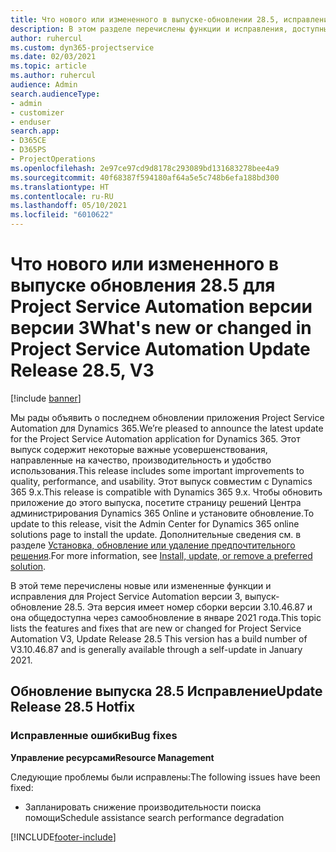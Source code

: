 ```yaml
---
title: Что нового или измененного в выпуске-обновлении 28.5, исправление, Project Service Automation, исправление версии 3
description: В этом разделе перечислены функции и исправления, доступные в выпуске-обновлении 28.5 для Project Service Automation исправление версии 3.
author: ruhercul
ms.custom: dyn365-projectservice
ms.date: 02/03/2021
ms.topic: article
ms.author: ruhercul
audience: Admin
search.audienceType:
- admin
- customizer
- enduser
search.app:
- D365CE
- D365PS
- ProjectOperations
ms.openlocfilehash: 2e97ce97cd9d8178c293089bd131683278bee4a9
ms.sourcegitcommit: 40f68387f594180af64a5e5c748b6efa188bd300
ms.translationtype: HT
ms.contentlocale: ru-RU
ms.lasthandoff: 05/10/2021
ms.locfileid: "6010622"
---
```

# <a name="whats-new-or-changed-in-project-service-automation-update-release-285-v3"></a><span data-ttu-id="b8cd9-103">Что нового или измененного в выпуске обновления 28.5 для Project Service Automation версии версии 3</span><span class="sxs-lookup"><span data-stu-id="b8cd9-103">What's new or changed in Project Service Automation Update Release 28.5, V3</span></span>

[!include [banner](../includes/psa-now-project-operations.md)]

<span data-ttu-id="b8cd9-104">Мы рады объявить о последнем обновлении приложения Project Service Automation для Dynamics 365.</span><span class="sxs-lookup"><span data-stu-id="b8cd9-104">We’re pleased to announce the latest update for the Project Service Automation application for Dynamics 365.</span></span> <span data-ttu-id="b8cd9-105">Этот выпуск содержит некоторые важные усовершенствования, направленные на качество, производительность и удобство использования.</span><span class="sxs-lookup"><span data-stu-id="b8cd9-105">This release includes some important improvements to quality, performance, and usability.</span></span> <span data-ttu-id="b8cd9-106">Этот выпуск совместим с Dynamics 365 9.x.</span><span class="sxs-lookup"><span data-stu-id="b8cd9-106">This release is compatible with Dynamics 365 9.x.</span></span> <span data-ttu-id="b8cd9-107">Чтобы обновить приложение до этого выпуска, посетите страницу решений Центра администрирования Dynamics 365 Online и установите обновление.</span><span class="sxs-lookup"><span data-stu-id="b8cd9-107">To update to this release, visit the Admin Center for Dynamics 365 online solutions page to install the update.</span></span> <span data-ttu-id="b8cd9-108">Дополнительные сведения см. в разделе [Установка, обновление или удаление предпочтительного решения](/power-platform/admin/install-remove-preferred-solution).</span><span class="sxs-lookup"><span data-stu-id="b8cd9-108">For more information, see [Install, update, or remove a preferred solution](/power-platform/admin/install-remove-preferred-solution).</span></span>

<span data-ttu-id="b8cd9-109">В этой теме перечислены новые или измененные функции и исправления для Project Service Automation версии 3, выпуск-обновление 28.5. Эта версия имеет номер сборки версии 3.10.46.87 и она общедоступна через самообновление в январе 2021 года.</span><span class="sxs-lookup"><span data-stu-id="b8cd9-109">This topic lists the features and fixes that are new or changed for Project Service Automation V3, Update Release 28.5 This version has a build number of V3.10.46.87 and is generally available through a self-update in January 2021.</span></span>

## <a name="update-release-285-hotfix"></a><span data-ttu-id="b8cd9-110">Обновление выпуска 28.5 Исправление</span><span class="sxs-lookup"><span data-stu-id="b8cd9-110">Update Release 28.5 Hotfix</span></span>

### <a name="bug-fixes"></a><span data-ttu-id="b8cd9-111">Исправленные ошибки</span><span class="sxs-lookup"><span data-stu-id="b8cd9-111">Bug fixes</span></span>

<span data-ttu-id="b8cd9-112">**Управление ресурсами**</span><span class="sxs-lookup"><span data-stu-id="b8cd9-112">**Resource Management**</span></span>

<span data-ttu-id="b8cd9-113">Следующие проблемы были исправлены:</span><span class="sxs-lookup"><span data-stu-id="b8cd9-113">The following issues have been fixed:</span></span>

- <span data-ttu-id="b8cd9-114">Запланировать снижение производительности поиска помощи</span><span class="sxs-lookup"><span data-stu-id="b8cd9-114">Schedule assistance search performance degradation</span></span>



[!INCLUDE[footer-include](../includes/footer-banner.md)]